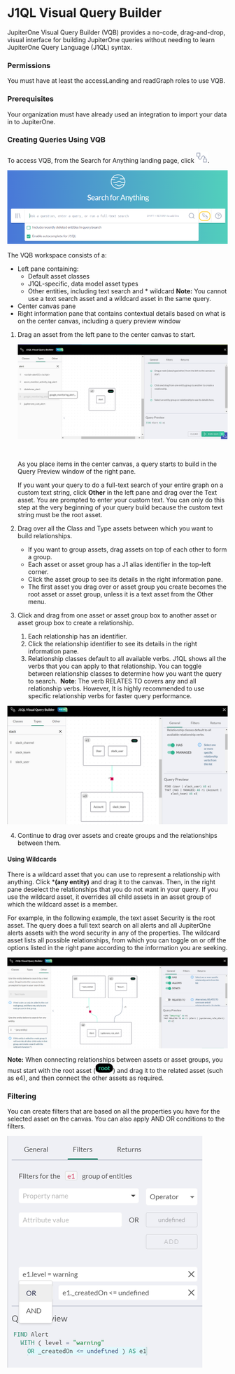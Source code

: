 # J1QL Visual Query Builder



JupiterOne Visual Query Builder (VQB) provides a no-code, drag-and-drop, visual interface for building JupiterOne queries without needing to learn JupiterOne Query Language (J1QL) syntax. 

### Permissions

You must have at least the accessLanding and readGraph roles to use VQB.

### Prerequisites

Your organization must have already used an integration to import your data in to JupiterOne.

### Creating Queries Using VQB

To access VQB, from the Search for Anything landing page, click ![](../assets/icons/vqb-button.png).

![](../assets/vqb-access.png)

The VQB workspace consists of a:

- Left pane containing:
  - Default asset classes
  - J1QL-specific, data model asset types
  - Other entities, including text search and * wildcard 
    **Note:** You cannot use a text search asset and a wildcard asset in the same query.
- Center canvas pane
- Right information pane that contains contextual details based on what is on the center canvas, including a query preview window



1. Drag an asset from the left pane to the center canvas to start.

   ![Drag assets from left to right](../assets/vqb-drag-asset.png)

   ​

   As you place items in the center canvas, a query starts to build in the Query Preview window of the right pane. 

   If you want your query to do a full-text search of your entire graph on a custom text string, click **Other** in the left pane and drag over the Text asset. You are prompted to enter your custom text. You can only do this step at the very beginning of your query build because the custom text string must be the root asset.
   ​

2. Drag over all the Class and Type assets between which you want to build relationships.

   - If you want to group assets, drag assets on top of each other to form a group. 
   - Each asset or asset group has a J1 alias identifier in the top-left corner. 
   - Click the asset group to see its details in the right information pane. 
   - The first asset you drag over or asset group you create becomes the root asset or asset group, unless it is a text asset from the Other menu.

3. Click and drag from one asset or asset group box to another asset or asset group box to create a relationship. 

   1. Each relationship has an identifier. 
   2. Click the relationship identifier to see its details in the right information pane.
   3. Relationship classes default to all available verbs. J1QL shows all the verbs that you can apply to that relationship. You can toggle between relationship classes to determine how you want the query to search.
       ​
       **Note**: The verb RELATES TO covers any and all relationship verbs. However, It is highly recommended to use specific relationship verbs for faster query performance.


![](../assets/vqb-relationship.png)

4. Continue to drag over assets and create groups and the relationships between them.

#### Using Wildcards

There is a wildcard asset that you can use to represent a relationship with anything. Click ***(any entity)** and drag it to the canvas. Then, in the right pane deselect the relationships that you do not want in your query. If you use the wildcard asset, it overrides all child assets in an asset group of which the wildcard asset is a member.

For example, in the following example, the text asset Security is the root asset. The query does a full text search on all alerts and all JupiterOne alerts assets with the word security in any of the properties. The wildcard asset lists all possible relationships, from which you can toggle on or off the options listed in the right pane according to the information you are seeking.

![](../assets/vqb-wildcard.png)

**Note:** When connecting relationships between assets or asset groups, you must start with the root asset (![root](../assets/icons/root.png)) and drag it to the related asset (such as e4), and then connect the other assets as required.

### Filtering

You can create filters that are based on all the properties you have for the selected asset on the canvas. You can also apply AND OR conditions to the filters.

![](../assets/vbq-filters.png)



 